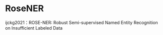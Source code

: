 # RoseNER
ijckg2021：ROSE-NER: Robust Semi-supervised Named Entity Recognition on Insufficient Labeled Data
